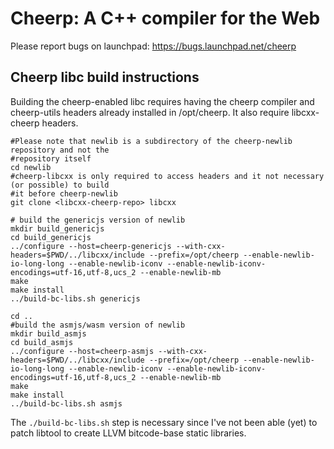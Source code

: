 Cheerp: A C++ compiler for the Web
==================================

Please report bugs on launchpad:
https://bugs.launchpad.net/cheerp

Cheerp libc build instructions
------------------------------

Building the cheerp-enabled libc requires having the cheerp compiler
and cheerp-utils headers already installed in /opt/cheerp. It also require
libcxx-cheerp headers.

```
#Please note that newlib is a subdirectory of the cheerp-newlib repository and not the
#repository itself
cd newlib
#cheerp-libcxx is only required to access headers and it not necessary (or possible) to build
#it before cheerp-newlib
git clone <libcxx-cheerp-repo> libcxx

# build the genericjs version of newlib
mkdir build_genericjs
cd build_genericjs
../configure --host=cheerp-genericjs --with-cxx-headers=$PWD/../libcxx/include --prefix=/opt/cheerp --enable-newlib-io-long-long --enable-newlib-iconv --enable-newlib-iconv-encodings=utf-16,utf-8,ucs_2 --enable-newlib-mb
make
make install
../build-bc-libs.sh genericjs

cd ..
#build the asmjs/wasm version of newlib
mkdir build_asmjs
cd build_asmjs
../configure --host=cheerp-asmjs --with-cxx-headers=$PWD/../libcxx/include --prefix=/opt/cheerp --enable-newlib-io-long-long --enable-newlib-iconv --enable-newlib-iconv-encodings=utf-16,utf-8,ucs_2 --enable-newlib-mb
make
make install
../build-bc-libs.sh asmjs
```

The `./build-bc-libs.sh` step is necessary since I've not been able (yet) to patch libtool to create
LLVM bitcode-base static libraries.

